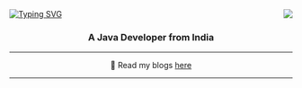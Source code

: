 <img align="right" src="https://visitor-badge.laobi.icu/badge?page_id=akash-vadakkeveetil.visitor-badge&left_color=red&right_color=green&left_text=Visitor%20Number:"/>
<a href="https://git.io/typing-svg"><img src="https://readme-typing-svg.demolab.com?font=Fira+Code&weight=500&size=43&pause=992&color=F7F7F7&center=true&vCenter=true&width=984&height=65&lines=Hi+%F0%9F%91%8B%2C+I'm+Akash+Vadakkeveetil;An+Aspriring+Mlops+Engineer++%F0%9F%99%8C" alt="Typing SVG" /></a>
<h3 align="center">A Java Developer from India </h3>
<hr/>
<div align="center">
  🌱 Read my blogs <a href="https://hashnode.com/@Akash-Vadakkeveetil">here</a>
  <br>
</div>
<hr/>


